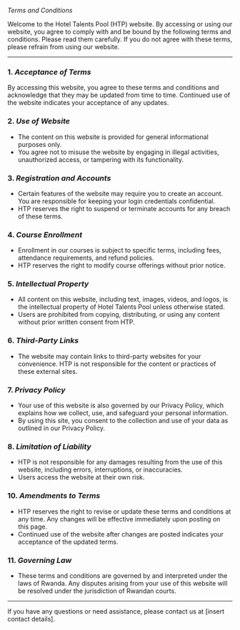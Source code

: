  *Terms and Conditions*


Welcome to the Hotel Talents Pool (HTP) website. By accessing or using our website, you agree to comply with and be bound by the following terms and conditions. Please read them carefully. If you do not agree with these terms, please refrain from using our website.

---

### 1. *Acceptance of Terms*

By accessing this website, you agree to these terms and conditions and acknowledge that they may be updated from time to time. Continued use of the website indicates your acceptance of any updates.

### 2. *Use of Website*

- The content on this website is provided for general informational purposes only.
- You agree not to misuse the website by engaging in illegal activities, unauthorized access, or tampering with its functionality.

### 3. *Registration and Accounts*

- Certain features of the website may require you to create an account. You are responsible for keeping your login credentials confidential.
- HTP reserves the right to suspend or terminate accounts for any breach of these terms.

### 4. *Course Enrollment*

- Enrollment in our courses is subject to specific terms, including fees, attendance requirements, and refund policies.
- HTP reserves the right to modify course offerings without prior notice.

### 5. *Intellectual Property*

- All content on this website, including text, images, videos, and logos, is the intellectual property of Hotel Talents Pool unless otherwise stated.
- Users are prohibited from copying, distributing, or using any content without prior written consent from HTP.

### 6. *Third-Party Links*

- The website may contain links to third-party websites for your convenience. HTP is not responsible for the content or practices of these external sites.

### 7. *Privacy Policy*

- Your use of this website is also governed by our Privacy Policy, which explains how we collect, use, and safeguard your personal information.
- By using this site, you consent to the collection and use of your data as outlined in our Privacy Policy.

### 8. *Limitation of Liability*

- HTP is not responsible for any damages resulting from the use of this website, including errors, interruptions, or inaccuracies.
- Users access the website at their own risk.

### 10. *Amendments to Terms*

- HTP reserves the right to revise or update these terms and conditions at any time. Any changes will be effective immediately upon posting on this page.
- Continued use of the website after changes are posted indicates your acceptance of the updated terms.

### 11. *Governing Law*

- These terms and conditions are governed by and interpreted under the laws of Rwanda. Any disputes arising from your use of this website will be resolved under the jurisdiction of Rwandan courts.

---

If you have any questions or need assistance, please contact us at [insert contact details].